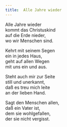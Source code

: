 ```yaml
---
title:  Alle Jahre wieder  
---
```

  
Alle Jahre wieder   
kommt das Christuskind   
auf die Erde nieder,   
wo wir Menschen sind.  
  
Kehrt mit seinem Segen   
ein in jedes Haus,   
geht auf allen Wegen   
mit uns ein und aus.  
  
Steht auch mir zur Seite   
still und unerkannt,   
daß es treu mich leite   
an der lieben Hand.  
  
Sagt den Menschen allen,   
daß ein Vater ist,   
dem sie wohlgefallen,   
der sie nicht vergisst.  
  
